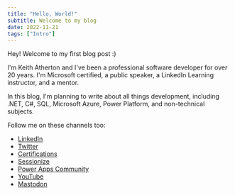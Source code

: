 ```yaml
---
title: "Hello, World!"
subtitle: Welcome to my blog
date: 2022-11-21
tags: ["Intro"]
---
```


Hey! Welcome to my first blog post :)

I'm Keith Atherton and I've been a professional software developer for over 20 years. I'm Microsoft certified, a public speaker, a LinkedIn Learning instructor, and a mentor.

In this blog, I'm planning to write about all things development, including .NET, C#, SQL, Microsoft Azure, Power Platform, and non-technical subjects.

Follow me on these channels too:

- [LinkedIn](https://www.linkedin.com/in/keith-atherton)
- [Twitter](https://twitter.com/MrKeithAtherton)
- [Certifications](https://www.credly.com/users/keith-atherton/badges)
- [Sessionize](https://sessionize.com/keith-atherton)
- [Power Apps Community](https://powerusers.microsoft.com/t5/user/viewprofilepage/user-id/541757)
- [YouTube](https://www.youtube.com/@MrKeithAtherton)
- [Mastodon](https://hachyderm.io/@KeithAtherton)